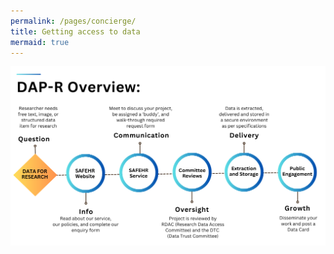 ```yaml
---
permalink: /pages/concierge/
title: Getting access to data
mermaid: true
---
```



![](/assets/uploads/dap-r-express-process-cropped.png)
